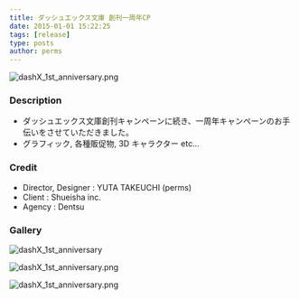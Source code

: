 ```yaml
---
title: ダッシュエックス文庫 創刊一周年CP
date: 2015-01-01 15:22:25
tags: [release]
type: posts
author: perms
---
```


![dashX_1st_anniversary.png](/img/works/dash_1st_1.png 'dashX_1st_anniversary')

### Description

* ダッシュエックス文庫創刊キャンペーンに続き、一周年キャンペーンのお手伝いをさせていただきました。
* グラフィック, 各種販促物, 3D キャラクター etc...

<!-- ### Award
- WIRED CREATIVE HACK AWARD BEST PRESENTATION (2014) -->

### Credit

* Director, Designer : YUTA TAKEUCHI (perms)
* Client : Shueisha inc.
* Agency : Dentsu

### Gallery

![dashX_1st_anniversary](/img/works/dash_1st_2.png 'dashX_1st_anniversary')

![dashX_1st_anniversary.png](/img/works/dash_1st_3.png 'dashX_1st_anniversary')

![dashX_1st_anniversary.png](/img/works/dash_1st_4.png 'dashX_1st_anniversary')

<!-- ### Demo Movie
<iframe src="https://player.vimeo.com/video/83606253" width="720" height="405" frameborder="0" webkitallowfullscreen mozallowfullscreen allowfullscreen></iframe> -->
